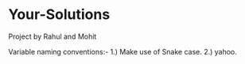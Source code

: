 # Your-Solutions
Project by Rahul and Mohit

Variable naming conventions:-
 1.) Make use of Snake case.
 2.) yahoo.
 
